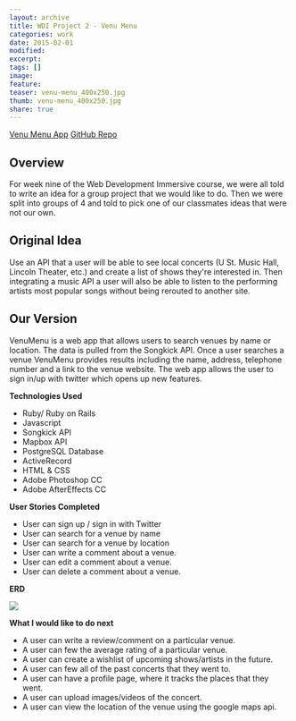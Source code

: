 ```yaml
---
layout: archive
title: WDI Project 2 - Venu Menu
categories: work
date: 2015-02-01
modified:
excerpt:
tags: []
image:
feature:
teaser: venu-menu_400x250.jpg
thumb: venu-menu_400x250.jpg
share: true
---
```


[Venu Menu App](https://venu-menu.herokuapp.com/login)
[GitHub Repo](https://github.com/cagedcrown/venu-menu)

## Overview
For week nine of the Web Development Immersive course, we were all told to write an idea for a group project that we would like to do.
Then we were split into groups of 4 and told to pick one of our classmates ideas that were not our own.

## Original Idea
Use an API that a user will be able to see local concerts (U St. Music Hall, Lincoln Theater, etc.) and create a list of shows they're interested in.
Then integrating a music API a user will also be able to listen to the performing artists most popular songs without being rerouted to another site.

## Our Version
VenuMenu is a web app that allows users to search venues by name or location. The data is pulled from the Songkick API. Once a user searches a venue VenuMenu provides results including the name, address, telephone number and a link to the venue website. The web app allows the user to sign in/up with twitter which opens up new features.

**Technologies Used**

- Ruby/ Ruby on Rails
- Javascript
- Songkick API
- Mapbox API
- PostgreSQL Database
- ActiveRecord
- HTML & CSS
- Adobe Photoshop CC
- Adobe AfterEffects CC

**User Stories Completed**

- User can sign up / sign in with Twitter
- User can search for a venue by name
- User can search for a venue by location
- User can write a comment about a venue.
- User can edit a comment about a venue.
- User can delete a comment about a venue.

**ERD**

![](https://s3.amazonaws.com/uploads.hipchat.com/39979/1381802/kmj5hp0iTeSJ8V7/venumenu.jpg)

**What I would like to do next**

- A user can write a review/comment on a particular venue.
- A user can few the average rating of a particular venue.
- A user can create a wishlist of upcoming shows/artists in the future.
- A user can few all of the past concerts that they went to.
- A user can have a profile page, where it tracks the places that they went.
- A user can upload images/videos of the concert.
- A user can view the location of the venue using the google maps api.
